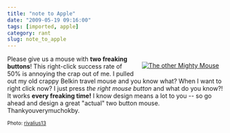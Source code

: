 ```yaml
---
title: "note to Apple"
date: "2009-05-19 09:16:00"
tags: [imported, apple]
category: rant
slug: note_to_apple
---
```

	
<div style="margin: 15px; float: right"><a href="http://www.flickr.com/photos/15180894@N02/3494645725/" title="The other Mighty Mouse" target="_blank"><img src="http://farm4.static.flickr.com/3331/3494645725_fea42767bc_m.jpg" alt="The other Mighty Mouse" border="0" /></a></div>

Please give us a mouse with <strong>two freaking buttons</strong>!  This right-click success rate of 50% is annoying the crap out of me.  I pulled out my old crappy Belkin travel mouse and you know what?  When I want to right click now?  I just press <em>the right mouse button</em> and what do you know?! It works <strong>every freaking time!</strong>  I know design means a lot to you -- so go ahead and design a great "actual" two button mouse.  Thankyouverymuchokby.

<small>Photo: <a href="http://www.flickr.com/photos/15180894@N02/3494645725/" title="rivalius13" target="_blank">rivalius13</a></small>
